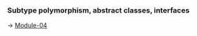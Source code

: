 ### Subtype polymorphism, abstract classes, interfaces

-> [Module-04](https://github.com/qingqingqingli/CPP/wiki/Module04)
